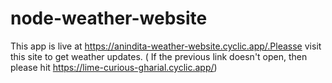 # node-weather-website

This app is live at https://anindita-weather-website.cyclic.app/.Pleasse visit this site to get weather updates. ( If the previous link doesn't open, then please hit https://lime-curious-gharial.cyclic.app/)
